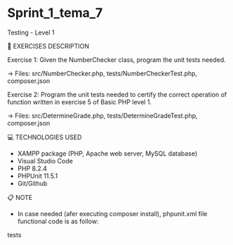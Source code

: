 # Sprint_1_tema_7
Testing - Level 1

📄 EXERCISES DESCRIPTION

Exercise 1: Given the NumberChecker class, program the unit tests needed.

-> Files: src/NumberChecker.php, tests/NumberCheckerTest.php, composer.json

Exercise 2: Program the unit tests needed to certify the correct operation of function written in exercise 5 of Basic PHP level 1.

-> Files: src/DetermineGrade.php, tests/DetermineGradeTest.php, composer.json

💻 TECHNOLOGIES USED

- XAMPP package (PHP, Apache web server, MySQL database)
- Visual Studio Code
- PHP 8.2.4 
- PHPUnit 11.5.1
- Git/Github

📋 NOTE

* In case needed (afer executing composer install), phpunit.xml file functional code is as follow:

<?xml version="1.0" encoding="UTF-8"?>
<phpunit bootstrap="vendor/autoload.php" colors="true">
    <testsuites>
        <testsuite name="Unit">
            <directory>tests</directory>
        </testsuite>
    </testsuites>
</phpunit>